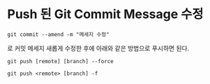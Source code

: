 # Push 된 Git Commit Message 수정

```git commit --amend -m "메세지 수정"```

로 커밋 메세지 새롭게 수정한 후에
아래와 같은 방법으로 푸시하면 된다.

```
git push [remote] [branch] --force
```
```
git push <remote> [branch] -f
```
